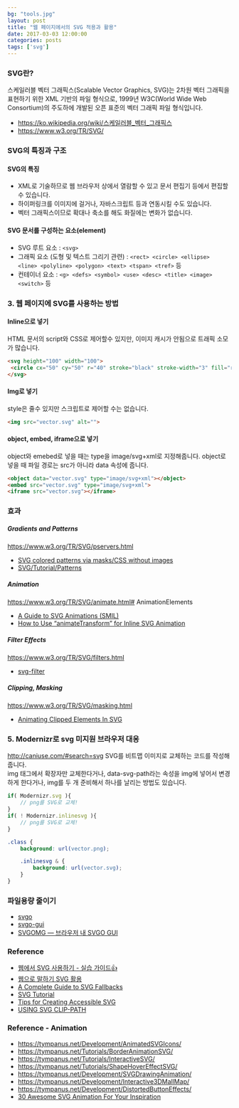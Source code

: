 ```yaml
---
bg: "tools.jpg"
layout: post
title: "웹 페이지에서의 SVG 적용과 활용"
date: 2017-03-03 12:00:00
categories: posts
tags: ['svg']
---
```


### SVG란?
스케일러블 벡터 그래픽스(Scalable Vector Graphics, SVG)는 2차원 벡터 그래픽을 표현하기 위한 XML 기반의 파일 형식으로, 1999년 W3C(World Wide Web Consortium)의 주도하에 개발된 오픈 표준의 벡터 그래픽 파일 형식입니다.
- https://ko.wikipedia.org/wiki/스케일러블_벡터_그래픽스
- https://www.w3.org/TR/SVG/

### SVG의 특징과 구조

#### SVG의 특징
- XML로 기술하므로 웹 브라우저 상에서 열람할 수 있고 문서 편집기 등에서 편집할 수 있습니다.
- 하이퍼링크를 이미지에 걸거나, 자바스크립트 등과 연동시킬 수도 있습니다.
- 벡터 그래픽스이므로 확대나 축소를 해도 화질에는 변화가 없습니다.

#### SVG 문서를 구성하는 요소(element)
- SVG 루트 요소 : `<svg>`
- 그래픽 요소 (도형 및 텍스트 그리기 관련) : `<rect> <circle> <ellipse> <line> <polyline> <polygon> <text> <tspan> <tref>` 등
- 컨테이너 요소 : `<g> <defs> <symbol> <use> <desc> <title> <image> <switch>` 등

### 3. 웹 페이지에 SVG를 사용하는 방법

#### Inline으로 넣기
​HTML 문서의 script와 CSS로 제어할수 있지만, 이미지 캐시가 안됨으로 트래픽 소모가 많습니다.

```html
<svg height="100" width="100">
 <circle cx="50" cy="50" r="40" stroke="black" stroke-width="3" fill="red" />
</svg>
```

#### Img로 넣기
style은 줄수 있지만 스크립트로 제어할 수는 없습니다.

```html
<img src="vector.svg" alt="">
```

#### object, embed, iframe으로 넣기
object와 emebed로 넣을 때는 type을 image/svg+xml로 지정해줍니다.
object로 넣을 때 파일 경로는 src가 아니라 data 속성에 줍니다.

```html
<object data="vector.svg" type="image/svg+xml"></object>
<embed src="vector.svg" type="image/svg+xml">
<iframe src="vector.svg"></iframe>
```

### 효과

##### Gradients and Patterns
https://www.w3.org/TR/SVG/pservers.html
- [SVG colored patterns via masks/CSS without images](https://bl.ocks.org/jfsiii/7772281)
- [SVG/Tutorial/Patterns](https://developer.mozilla.org/ko/docs/Web/SVG/Tutorial/Patterns)

##### Animation
https://www.w3.org/TR/SVG/animate.html# AnimationElements
- [A Guide to SVG Animations (SMIL)](https://css-tricks.com/guide-svg-animations-smil/)
- [How to Use “animateTransform” for Inline SVG Animation](https://webdesign.tutsplus.com/tutorials/how-to-use-animatetransform-for-inline-svg-animation--cms-22296)

##### Filter Effects
https://www.w3.org/TR/SVG/filters.html
- [svg-filter](http://mathisonian.github.io/svg-filter/)

##### Clipping, Masking
https://www.w3.org/TR/SVG/masking.html
- [Animating Clipped Elements In SVG](https://www.smashingmagazine.com/2015/12/animating-clipped-elements-svg/)

### 5. Modernizr로 svg 미지원 브라우저 대응
http://caniuse.com/#search=svg
SVG를 비트맵 이미지로 교체하는 코드를 작성해 줍니다.   
img 태그에서 확장자만 교체한다거나, data-svg-path라는 속성을 img에 넣어서 변경하게 한다거나, img를 두 개 준비해서 하나를 날리는 방법도 있습니다.   

```javascript
if( Modernizr.svg ){
	// png를 SVG로 교체!
}
if( ! Modernizr.inlinesvg ){
	// png를 SVG로 교체!
}
```

```css
.class {
	background: url(vector.png);

	.inlinesvg & {
		background: url(vector.svg);
	}
}
```

### 파일용량 줄이기
- [svgo](https://github.com/svg/svgo)
- [svgo-gui](https://github.com/svg/svgo-gui)
- [SVGOMG — 브라우저 내 SVGO GUI](https://jakearchibald.github.io/svgomg/)

### Reference
- [웹에서 SVG 사용하기 - 실습 가이드👍](https://svgontheweb.com/ko/)
- [웹으로 말하기 SVG 활용](http://mytory.net/archives/11169)
- [A Complete Guide to SVG Fallbacks](https://css-tricks.com/a-complete-guide-to-svg-fallbacks/)
- [SVG Tutorial](http://tutorials.jenkov.com/svg/index.html)
- [Tips for Creating Accessible SVG](https://www.sitepoint.com/tips-accessible-svg/)
- [USING SVG CLIP-PATH](https://eduardoboucas.com/blog/2017/09/25/svg-clip-path-logo-colour.html)

### Reference - Animation
- https://tympanus.net/Development/AnimatedSVGIcons/
- https://tympanus.net/Tutorials/BorderAnimationSVG/
- https://tympanus.net/Tutorials/InteractiveSVG/
- https://tympanus.net/Tutorials/ShapeHoverEffectSVG/
- https://tympanus.net/Development/SVGDrawingAnimation/
- https://tympanus.net/Development/Interactive3DMallMap/
- https://tympanus.net/Development/DistortedButtonEffects/
- [30 Awesome SVG Animation For Your Inspiration](http://www.hongkiat.com/blog/svg-animations/)

